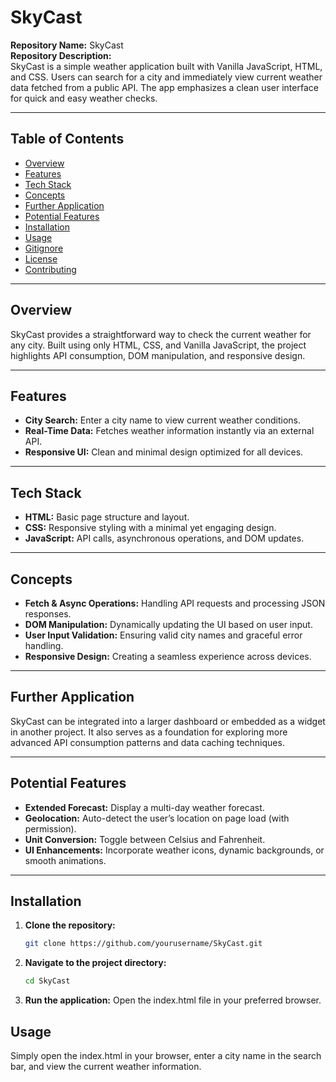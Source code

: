# SkyCast

**Repository Name:** SkyCast  
**Repository Description:**  
SkyCast is a simple weather application built with Vanilla JavaScript, HTML, and CSS. Users can search for a city and immediately view current weather data fetched from a public API. The app emphasizes a clean user interface for quick and easy weather checks.

---

## Table of Contents

- [Overview](#overview)
- [Features](#features)
- [Tech Stack](#tech-stack)
- [Concepts](#concepts)
- [Further Application](#further-application)
- [Potential Features](#potential-features)
- [Installation](#installation)
- [Usage](#usage)
- [Gitignore](#gitignore)
- [License](#license)
- [Contributing](#contributing)

---

## Overview

SkyCast provides a straightforward way to check the current weather for any city. Built using only HTML, CSS, and Vanilla JavaScript, the project highlights API consumption, DOM manipulation, and responsive design.

---

## Features

- **City Search:** Enter a city name to view current weather conditions.
- **Real-Time Data:** Fetches weather information instantly via an external API.
- **Responsive UI:** Clean and minimal design optimized for all devices.

---

## Tech Stack

- **HTML:** Basic page structure and layout.
- **CSS:** Responsive styling with a minimal yet engaging design.
- **JavaScript:** API calls, asynchronous operations, and DOM updates.

---

## Concepts

- **Fetch & Async Operations:** Handling API requests and processing JSON responses.
- **DOM Manipulation:** Dynamically updating the UI based on user input.
- **User Input Validation:** Ensuring valid city names and graceful error handling.
- **Responsive Design:** Creating a seamless experience across devices.

---

## Further Application

SkyCast can be integrated into a larger dashboard or embedded as a widget in another project. It also serves as a foundation for exploring more advanced API consumption patterns and data caching techniques.

---

## Potential Features

- **Extended Forecast:** Display a multi-day weather forecast.
- **Geolocation:** Auto-detect the user’s location on page load (with permission).
- **Unit Conversion:** Toggle between Celsius and Fahrenheit.
- **UI Enhancements:** Incorporate weather icons, dynamic backgrounds, or smooth animations.

---

## Installation

1. **Clone the repository:**
   ```bash
   git clone https://github.com/yourusername/SkyCast.git
   ```
2. **Navigate to the project directory:**
   ```bash
   cd SkyCast
   ```
3. **Run the application:** Open the index.html file in your preferred browser.

## Usage

Simply open the index.html in your browser, enter a city name in the search bar, and view the current weather information.
